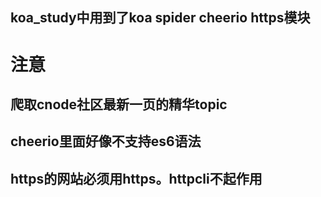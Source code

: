 ##  koa_study中用到了koa  spider cheerio https模块

# 注意
## 爬取cnode社区最新一页的精华topic

## cheerio里面好像不支持es6语法

## https的网站必须用https。httpcli不起作用
